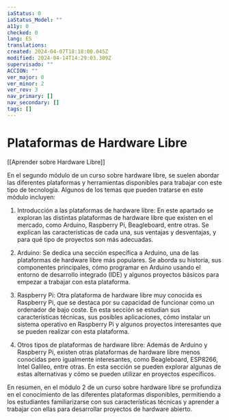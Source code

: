 ```yaml
---
iaStatus: 0
iaStatus_Model: ""
a11y: 0
checked: 0
lang: ES
translations: 
created: 2024-04-07T18:18:00.045Z
modified: 2024-04-14T14:29:03.309Z
supervisado: ""
ACCION: ""
ver_major: 0
ver_minor: 2
ver_rev: 3
nav_primary: []
nav_secondary: []
tags: []
---
```

# Plataformas de Hardware Libre

[[Aprender sobre Hardware Libre]]

En el segundo módulo de un curso sobre hardware libre, se suelen abordar las diferentes plataformas y herramientas disponibles para trabajar con este tipo de tecnología. Algunos de los temas que pueden tratarse en este módulo incluyen:

1. Introducción a las plataformas de hardware libre: En este apartado se exploran las distintas plataformas de hardware libre que existen en el mercado, como Arduino, Raspberry Pi, Beagleboard, entre otras. Se explican las características de cada una, sus ventajas y desventajas, y para qué tipo de proyectos son más adecuadas.

2. Arduino: Se dedica una sección específica a Arduino, una de las plataformas de hardware libre más populares. Se aborda su historia, sus componentes principales, cómo programar en Arduino usando el entorno de desarrollo integrado (IDE) y algunos proyectos básicos para empezar a trabajar con esta plataforma.

3. Raspberry Pi: Otra plataforma de hardware libre muy conocida es Raspberry Pi, que se destaca por su capacidad de funcionar como un ordenador de bajo coste. En esta sección se estudian sus características técnicas, sus posibles aplicaciones, cómo instalar un sistema operativo en Raspberry Pi y algunos proyectos interesantes que se pueden realizar con esta plataforma.

4. Otros tipos de plataformas de hardware libre: Además de Arduino y Raspberry Pi, existen otras plataformas de hardware libre menos conocidas pero igualmente interesantes, como Beagleboard, ESP8266, Intel Galileo, entre otras. En esta sección se pueden explorar algunas de estas alternativas y cómo se pueden utilizar en proyectos específicos.

En resumen, en el módulo 2 de un curso sobre hardware libre se profundiza en el conocimiento de las diferentes plataformas disponibles, permitiendo a los estudiantes familiarizarse con sus características técnicas y aprender a trabajar con ellas para desarrollar proyectos de hardware abierto.
